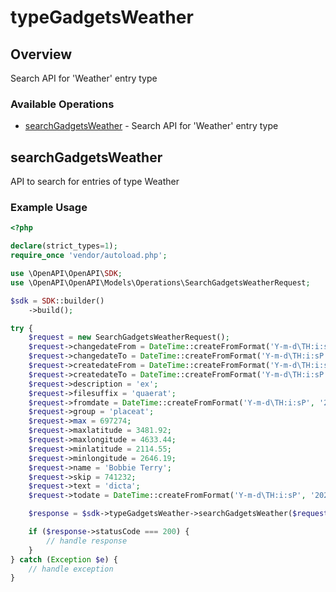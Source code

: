 # typeGadgetsWeather

## Overview

Search API for 'Weather' entry type

### Available Operations

* [searchGadgetsWeather](#searchgadgetsweather) - Search API for 'Weather' entry type

## searchGadgetsWeather

API to search for entries of type Weather

### Example Usage

```php
<?php

declare(strict_types=1);
require_once 'vendor/autoload.php';

use \OpenAPI\OpenAPI\SDK;
use \OpenAPI\OpenAPI\Models\Operations\SearchGadgetsWeatherRequest;

$sdk = SDK::builder()
    ->build();

try {
    $request = new SearchGadgetsWeatherRequest();
    $request->changedateFrom = DateTime::createFromFormat('Y-m-d\TH:i:sP', '2022-10-30T21:28:00.704Z');
    $request->changedateTo = DateTime::createFromFormat('Y-m-d\TH:i:sP', '2022-07-19T18:05:42.224Z');
    $request->createdateFrom = DateTime::createFromFormat('Y-m-d\TH:i:sP', '2020-03-15T17:32:59.128Z');
    $request->createdateTo = DateTime::createFromFormat('Y-m-d\TH:i:sP', '2021-06-22T21:20:56.552Z');
    $request->description = 'ex';
    $request->filesuffix = 'quaerat';
    $request->fromdate = DateTime::createFromFormat('Y-m-d\TH:i:sP', '2022-02-10T15:43:41.658Z');
    $request->group = 'placeat';
    $request->max = 697274;
    $request->maxlatitude = 3481.92;
    $request->maxlongitude = 4633.44;
    $request->minlatitude = 2114.55;
    $request->minlongitude = 2646.19;
    $request->name = 'Bobbie Terry';
    $request->skip = 741232;
    $request->text = 'dicta';
    $request->todate = DateTime::createFromFormat('Y-m-d\TH:i:sP', '2021-12-30T18:01:47.888Z');

    $response = $sdk->typeGadgetsWeather->searchGadgetsWeather($request);

    if ($response->statusCode === 200) {
        // handle response
    }
} catch (Exception $e) {
    // handle exception
}
```
